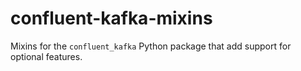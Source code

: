 # confluent-kafka-mixins
Mixins for the `confluent_kafka` Python package that add support for optional features.
